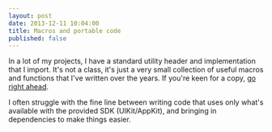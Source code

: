 ```yaml
---
layout: post
date: 2013-12-11 10:04:00
title: Macros and portable code
published: false
---
```


In a lot of my projects, I have a standard utility header and implementation that I import. It's not a class, it's just a very small collection of useful macros and functions that I've written over the years. If you're keen for a copy, [go right ahead](https://github.com/thecocoabots/energon).

I often struggle with the fine line between writing code that uses only what's available with the provided SDK (UIKit/AppKit), and bringing in dependencies to make things easier.
